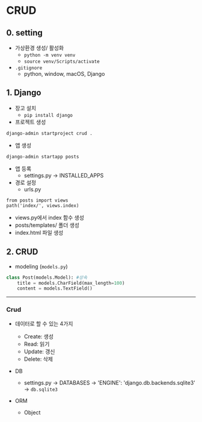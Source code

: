 # CRUD

## 0. setting

- 가상환경 생성/ 활성화
    - `python -m venv venv`
    - `source venv/Scripts/activate`
- `.gitignore` 
    - python, window, macOS, Django

## 1. Django

- 장고 설치
    - `pip install django`
- 프로젝트 생성
```shell
django-admin startproject crud .
```
- 앱 생성
```shell
django-admin startapp posts
```
- 앱 등록 
    - settings.py -> INSTALLED_APPS
- 경로 설정
    - urls.py
```
from posts import views
path('index/', views.index)
```
- views.py에서 index 함수 생성 
- posts/templates/ 폴더 생성
- index.html 파일 생성

## 2. CRUD

- modeling (`models.py`)
```python
class Post(models.Model): #상속
    title = models.CharField(max_length=100)
    content = models.TextField()
```


---
### Crud

- 데이터로 할 수 있는 4가지
    - Create: 생성
    - Read: 읽기
    - Update: 갱신
    - Delete: 삭제
    
- DB
    - settings.py -> DATABASES -> 'ENGINE': 'django.db.backends.sqlite3' -> `db.sqlite3`

- ORM
    - Object